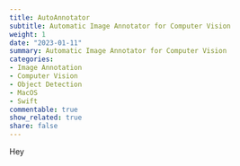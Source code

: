```yaml
---
title: AutoAnnotator
subtitle: Automatic Image Annotator for Computer Vision
weight: 1
date: "2023-01-11"
summary: Automatic Image Annotator for Computer Vision
categories:
- Image Annotation
- Computer Vision
- Object Detection
- MacOS
- Swift
commentable: true
show_related: true
share: false
---
```


Hey
